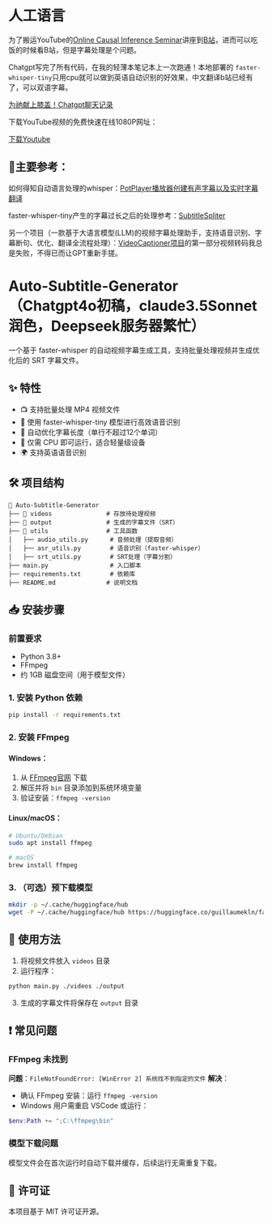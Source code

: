 # 人工语言

为了搬运YouTube的[Online Causal Inference Seminar](https://www.youtube.com/@onlinecausalinferencesemin2364/videos)讲座到[B站](https://space.bilibili.com/439010560/lists)，进而可以吃饭的时候看B站，但是字幕处理是个问题。

Chatgpt写完了所有代码，在我的轻薄本笔记本上一次跑通！本地部署的 `faster-whisper-tiny`只用cpu就可以做到英语自动识别的好效果，中文翻译b站已经有了，可以双语字幕。

[为祂献上膝盖！Chatgpt聊天记录](https://chatgpt.com/share/67a24602-4368-8006-8201-b6a8fa16a53c)

下载YouTube视频的免费快速在线1080P网址：

[下载Youtube](https://ddownr.com/zh7H/youtube-video-downloader)

## 🔗主要参考：

如何得知自动语言处理的whisper：[PotPlayer播放器创建有声字幕以及实时字幕翻译](https://blog.csdn.net/duke_ding2/article/details/144973709)

faster-whisper-tiny产生的字幕过长之后的处理参考：[SubtitleSpliter](https://github.com/WEIFENG2333/SubtitleSpliter)

另一个项目（一款基于大语言模型(LLM)的视频字幕处理助手，支持语音识别、字幕断句、优化、翻译全流程处理）：[VideoCaptioner项目](https://github.com/WEIFENG2333/VideoCaptioner)的第一部分视频转码我总是失败，不得已而让GPT重新手搓。

# Auto-Subtitle-Generator（Chatgpt4o初稿，claude3.5Sonnet润色，Deepseek服务器繁忙）

一个基于 faster-whisper 的自动视频字幕生成工具，支持批量处理视频并生成优化后的 SRT 字幕文件。

## ✨ 特性

- 📺 支持批量处理 MP4 视频文件
- 🎯 使用 faster-whisper-tiny 模型进行高效语音识别
- 🔄 自动优化字幕长度（单行不超过12个单词）
- 💪 仅需 CPU 即可运行，适合轻量级设备
- 🌍 支持英语语音识别

## 🛠 项目结构

```
📂 Auto-Subtitle-Generator
├── 📂 videos               # 存放待处理视频
├── 📂 output               # 生成的字幕文件（SRT）
├── 📂 utils                # 工具函数
│   ├── audio_utils.py      # 音频处理（提取音频）
│   ├── asr_utils.py        # 语音识别（faster-whisper）
│   ├── srt_utils.py        # SRT处理（字幕分割）
├── main.py                 # 入口脚本
├── requirements.txt        # 依赖库
├── README.md              # 说明文档
```

## 📥 安装步骤

### 前置要求

- Python 3.8+
- FFmpeg
- 约 1GB 磁盘空间（用于模型文件）

### 1. 安装 Python 依赖

```bash
pip install -r requirements.txt
```

### 2. 安装 FFmpeg

#### Windows：

1. 从 [FFmpeg官网](https://www.gyan.dev/ffmpeg/builds/) 下载
2. 解压并将 `bin` 目录添加到系统环境变量
3. 验证安装：`ffmpeg -version`

#### Linux/macOS：

```bash
# Ubuntu/Debian
sudo apt install ffmpeg

# macOS
brew install ffmpeg
```

### 3. （可选）预下载模型

```bash
mkdir -p ~/.cache/huggingface/hub
wget -P ~/.cache/huggingface/hub https://huggingface.co/guillaumekln/faster-whisper-tiny/resolve/main/model.bin
```

## 🚀 使用方法

1. 将视频文件放入 `videos` 目录
2. 运行程序：

```bash
python main.py ./videos ./output
```

3. 生成的字幕文件将保存在 `output` 目录

## ❗ 常见问题

### FFmpeg 未找到

**问题**：`FileNotFoundError: [WinError 2] 系统找不到指定的文件`
**解决**：

- 确认 FFmpeg 安装：运行 `ffmpeg -version`
- Windows 用户需重启 VSCode 或运行：

```powershell
$env:Path += ";C:\ffmpeg\bin"
```

### 模型下载问题

模型文件会在首次运行时自动下载并缓存，后续运行无需重复下载。

## 📄 许可证

本项目基于 MIT 许可证开源。
